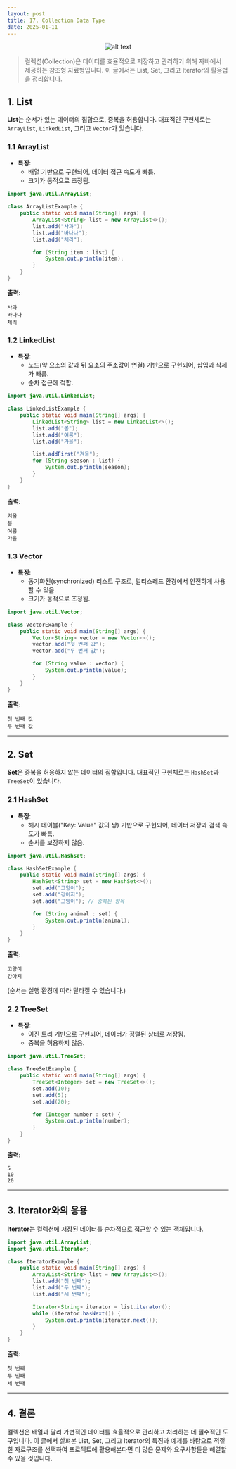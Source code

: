 ```yaml
---
layout: post
title: 17. Collection Data Type
date: 2025-01-11
---
```


<div style="text-align: center;">
    <img src="/사진들/컬렉션 자료형/컬렉션 자료형2.png" alt="alt text" />
</div>

> 컬렉션(Collection)은 데이터를 효율적으로 저장하고 관리하기 위해 자바에서 제공하는 참조형 자료형입니다. 이 글에서는 List, Set, 그리고 Iterator의 활용법을 정리합니다.


## 1. List

**List**는 순서가 있는 데이터의 집합으로, 중복을 허용합니다. 대표적인 구현체로는 `ArrayList`, `LinkedList`, 그리고 `Vector`가 있습니다.

### 1.1 ArrayList

- **특징**:
  - 배열 기반으로 구현되어, 데이터 접근 속도가 빠름.
  - 크기가 동적으로 조정됨.

```java
import java.util.ArrayList;

class ArrayListExample {
    public static void main(String[] args) {
        ArrayList<String> list = new ArrayList<>();
        list.add("사과");
        list.add("바나나");
        list.add("체리");

        for (String item : list) {
            System.out.println(item);
        }
    }
}
```

**출력:**
```
사과
바나나
체리
```

### 1.2 LinkedList

- **특징**:
  - 노드(앞 요소의 값과 뒤 요소의 주소값이 연결) 기반으로 구현되어, 삽입과 삭제가 빠름.
  - 순차 접근에 적합.

```java
import java.util.LinkedList;

class LinkedListExample {
    public static void main(String[] args) {
        LinkedList<String> list = new LinkedList<>();
        list.add("봄");
        list.add("여름");
        list.add("가을");

        list.addFirst("겨울");
        for (String season : list) {
            System.out.println(season);
        }
    }
}
```

**출력:**
```
겨울
봄
여름
가을
```

### 1.3 Vector

- **특징**:
  - 동기화된(synchronized) 리스트 구조로, 멀티스레드 환경에서 안전하게 사용할 수 있음.
  - 크기가 동적으로 조정됨.

```java
import java.util.Vector;

class VectorExample {
    public static void main(String[] args) {
        Vector<String> vector = new Vector<>();
        vector.add("첫 번째 값");
        vector.add("두 번째 값");

        for (String value : vector) {
            System.out.println(value);
        }
    }
}
```

**출력:**
```
첫 번째 값
두 번째 값
```

---

## 2. Set

**Set**은 중복을 허용하지 않는 데이터의 집합입니다. 대표적인 구현체로는 `HashSet`과 `TreeSet`이 있습니다.

### 2.1 HashSet

- **특징**:
  - 해시 테이블("Key: Value" 값의 쌍) 기반으로 구현되어, 데이터 저장과 검색 속도가 빠름.
  - 순서를 보장하지 않음.

```java
import java.util.HashSet;

class HashSetExample {
    public static void main(String[] args) {
        HashSet<String> set = new HashSet<>();
        set.add("고양이");
        set.add("강아지");
        set.add("고양이"); // 중복된 항목

        for (String animal : set) {
            System.out.println(animal);
        }
    }
}
```

**출력:**
```
고양이
강아지
```
(순서는 실행 환경에 따라 달라질 수 있습니다.)

### 2.2 TreeSet

- **특징**:
  - 이진 트리 기반으로 구현되어, 데이터가 정렬된 상태로 저장됨.
  - 중복을 허용하지 않음.

```java
import java.util.TreeSet;

class TreeSetExample {
    public static void main(String[] args) {
        TreeSet<Integer> set = new TreeSet<>();
        set.add(10);
        set.add(5);
        set.add(20);

        for (Integer number : set) {
            System.out.println(number);
        }
    }
}
```

**출력:**
```
5
10
20
```

---

## 3. Iterator와의 응용

**Iterator**는 컬렉션에 저장된 데이터를 순차적으로 접근할 수 있는 객체입니다.

```java
import java.util.ArrayList;
import java.util.Iterator;

class IteratorExample {
    public static void main(String[] args) {
        ArrayList<String> list = new ArrayList<>();
        list.add("첫 번째");
        list.add("두 번째");
        list.add("세 번째");

        Iterator<String> iterator = list.iterator();
        while (iterator.hasNext()) {
            System.out.println(iterator.next());
        }
    }
}
```

**출력:**
```
첫 번째
두 번째
세 번째
```

---

## 4. 결론

컬렉션은 배열과 달리 가변적인 데이터를 효율적으로 관리하고 처리하는 데 필수적인 도구입니다. 이 글에서 살펴본 List, Set, 그리고 Iterator의 특징과 예제를 바탕으로 적절한 자료구조를 선택하여 프로젝트에 활용해본다면 더 많은 문제와 요구사항들을 해결할 수 있을 것입니다.


